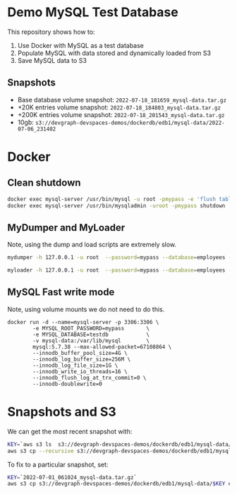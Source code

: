 # Demo MySQL Test Database

This repository shows how to:

1. Use Docker with MySQL as a test database
2. Populate MySQL with data stored and dynamically loaded from S3
3. Save MySQL data to S3 


## Snapshots

- Base database volume snapshot: `2022-07-18_181659_mysql-data.tar.gz`
- +20K entries volume snapshot: `2022-07-18_184803_mysql-data.tar.gz`
- +200K entries volume snapshot: `2022-07-18_201543_mysql-data.tar.gz`
- 10gb: `s3://devgraph-devspaces-demos/dockerdb/edb1/mysql-data/2022-07-06_231402`

# Docker 

## Clean shutdown

```sh
docker exec mysql-server /usr/bin/mysql -u root -pmypass -e 'flush tables;'
docker exec mysql-server /usr/bin/mysqladmin -uroot -pmypass shutdown
```

## MyDumper and MyLoader

Note, using the dump and load scripts are extremely slow.
```sh
mydumper -h 127.0.0.1 -u root  --password=mypass --database=employees --threads=8  --outputdir edb1/mysql-data/
```

```sh
myloader -h 127.0.0.1 -u root  --password=mypass --database=employees --threads=8 --directory edb1/mysql-data/2022-07-06_231402
```

## MySQL Fast write mode

Note, using volume mounts we do not need to do this.
```
docker run -d --name=mysql-server -p 3306:3306 \
        -e MYSQL_ROOT_PASSWORD=mypass       \
        -e MYSQL_DATABASE=testdb            \
        -v mysql-data:/var/lib/mysql        \
        mysql:5.7.38 --max-allowed-packet=67108864 \
        --innodb_buffer_pool_size=4G \
        --innodb_log_buffer_size=256M \
        --innodb_log_file_size=1G \
        --innodb_write_io_threads=16 \
        --innodb_flush_log_at_trx_commit=0 \
        --innodb-doublewrite=0
```


# Snapshots and S3

We can get the most recent snapshot with:

```bash
KEY=`aws s3 ls  s3://devgraph-devspaces-demos/dockerdb/edb1/mysql-data/ | awk '{print $4}' | sort | tail -n 1`
aws s3 cp --recursive s3://devgraph-devspaces-demos/dockerdb/edb1/mysql-data/$KEY edb1/mysql-data/$KEY
```

To fix to a particular snapshot, set:
```bash
KEY=`2022-07-01_061024_mysql-data.tar.gz`
aws s3 cp s3://devgraph-devspaces-demos/dockerdb/edb1/mysql-data/$KEY edb1/mysql-data/
```
